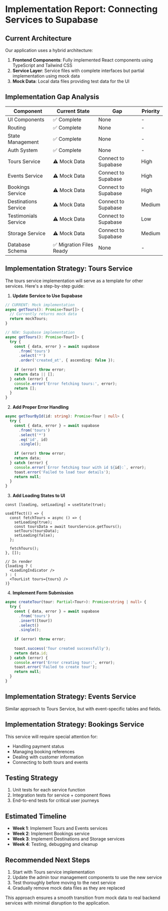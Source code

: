 # Implementation Report: Connecting Services to Supabase

## Current Architecture

Our application uses a hybrid architecture:

1. **Frontend Components**: Fully implemented React components using TypeScript and Tailwind CSS
2. **Service Layer**: Service files with complete interfaces but partial implementation using mock data
3. **Mock Data**: Local data files providing test data for the UI

## Implementation Gap Analysis

| Component | Current State | Gap | Priority |
|-----------|---------------|-----|----------|
| UI Components | ✅ Complete | None | - |
| Routing | ✅ Complete | None | - |
| State Management | ✅ Complete | None | - |
| Auth System | ✅ Complete | None | - |
| Tours Service | ⚠️ Mock Data | Connect to Supabase | High |
| Events Service | ⚠️ Mock Data | Connect to Supabase | High |
| Bookings Service | ⚠️ Mock Data | Connect to Supabase | High |
| Destinations Service | ⚠️ Mock Data | Connect to Supabase | Medium |
| Testimonials Service | ⚠️ Mock Data | Connect to Supabase | Low |
| Storage Service | ⚠️ Mock Data | Connect to Supabase | Medium |
| Database Schema | ✅ Migration Files Ready | None | - |

## Implementation Strategy: Tours Service

The tours service implementation will serve as a template for other services. Here's a step-by-step guide:

1. **Update Service to Use Supabase**

```typescript
// CURRENT: Mock implementation
async getTours(): Promise<Tour[]> {
  // Currently returns mock data
  return mockTours;
}

// NEW: Supabase implementation
async getTours(): Promise<Tour[]> {
  try {
    const { data, error } = await supabase
      .from('tours')
      .select('*')
      .order('created_at', { ascending: false });
    
    if (error) throw error;
    return data || [];
  } catch (error) {
    console.error('Error fetching tours:', error);
    return [];
  }
}
```

2. **Add Proper Error Handling**

```typescript
async getTourById(id: string): Promise<Tour | null> {
  try {
    const { data, error } = await supabase
      .from('tours')
      .select('*')
      .eq('id', id)
      .single();
    
    if (error) throw error;
    return data;
  } catch (error) {
    console.error(`Error fetching tour with id ${id}:`, error);
    toast.error('Failed to load tour details');
    return null;
  }
}
```

3. **Add Loading States to UI**

```tsx
const [loading, setLoading] = useState(true);

useEffect(() => {
  const fetchTours = async () => {
    setLoading(true);
    const toursData = await toursService.getTours();
    setTours(toursData);
    setLoading(false);
  };

  fetchTours();
}, []);

// In render
{loading ? (
  <LoadingIndicator />
) : (
  <TourList tours={tours} />
)}
```

4. **Implement Form Submission**

```typescript
async createTour(tour: Partial<Tour>): Promise<string | null> {
  try {
    const { data, error } = await supabase
      .from('tours')
      .insert([tour])
      .select()
      .single();
    
    if (error) throw error;
    
    toast.success('Tour created successfully');
    return data.id;
  } catch (error) {
    console.error('Error creating tour:', error);
    toast.error('Failed to create tour');
    return null;
  }
}
```

## Implementation Strategy: Events Service

Similar approach to Tours Service, but with event-specific tables and fields.

## Implementation Strategy: Bookings Service

This service will require special attention for:
- Handling payment status
- Managing booking references
- Dealing with customer information
- Connecting to both tours and events

## Testing Strategy

1. Unit tests for each service function
2. Integration tests for service + component flows
3. End-to-end tests for critical user journeys

## Estimated Timeline

- **Week 1**: Implement Tours and Events services
- **Week 2**: Implement Bookings service
- **Week 3**: Implement Destinations and Storage services
- **Week 4**: Testing, debugging and cleanup

## Recommended Next Steps

1. Start with Tours service implementation
2. Update the admin tour management components to use the new service
3. Test thoroughly before moving to the next service
4. Gradually remove mock data files as they are replaced

This approach ensures a smooth transition from mock data to real backend services with minimal disruption to the application.